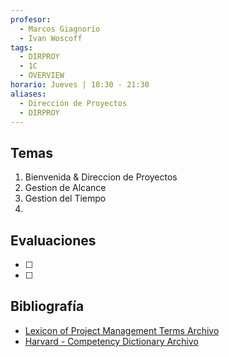 ```yaml
---
profesor:
  - Marcos Giagnorio
  - Ivan Woscoff
tags:
  - DIRPROY
  - 1C
  - OVERVIEW
horario: Jueves | 18:30 - 21:30
aliases:
  - Dirección de Proyectos
  - DIRPROY
---
```

## Temas
1. Bienvenida & Direccion de Proyectos
2. Gestion de Alcance
3. Gestion del Tiempo
4. 
## Evaluaciones
- [ ] 
- [ ] 

## Bibliografía
- [Lexicon of Project Management Terms Archivo](https://campusvirtual.austral.edu.ar/mod/resource/view.php?id=1679519)
- [Harvard - Competency Dictionary Archivo](https://campusvirtual.austral.edu.ar/mod/resource/view.php?id=1679520)
